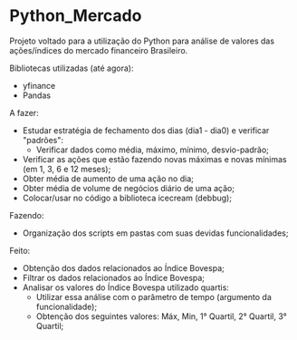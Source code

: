 # Python_Mercado
Projeto voltado para a utilização do Python para análise de valores das ações/índices do mercado financeiro Brasileiro.

Bibliotecas utilizadas (até agora):
 - yfinance
 - Pandas

A fazer:
- Estudar estratégia de fechamento dos dias (dia1 - dia0) e verificar "padrões":
    - Verificar dados como média, máximo, mínimo, desvio-padrão;
- Verificar as ações que estão fazendo novas máximas e novas mínimas (em 1, 3, 6 e 12 meses);
- Obter média de aumento de uma ação no dia;
- Obter média de volume de negócios diário de uma ação;
- Colocar/usar no código a biblioteca icecream (debbug);

Fazendo:
 - Organização dos scripts em pastas com suas devidas funcionalidades;
 



Feito:
 - Obtenção dos dados relacionados ao Índice Bovespa;
 - Filtrar os dados relacionados ao Índice Bovespa;
 - Analisar os valores do Índice Bovespa utilizado quartis:
    - Utilizar essa análise com o parâmetro de tempo (argumento da funcionalidade);
    - Obtenção dos seguintes valores: Máx, Min, 1° Quartil, 2° Quartil, 3° Quartil;

